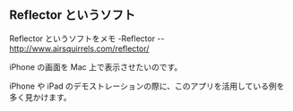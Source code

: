 ## Reflector というソフト

Reflector というソフトをメモ
-Reflector
--http://www.airsquirrels.com/reflector/

iPhone の画面を Mac 上で表示させたいのです。

iPhone や iPad のデモストレーションの際に、このアプリを活用している例を多く見かけます。
